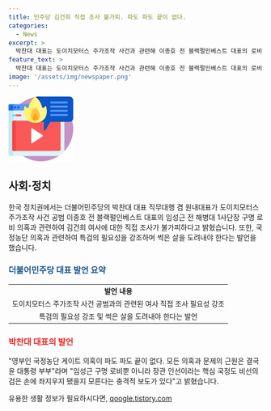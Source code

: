 ```yaml
---
title: 민주당 김건희 직접 조사 불가피. 파도 파도 끝이 없다.
categories:
  - News
excerpt: >
  박찬대 대표는 도이치모터스 주가조작 사건과 관련해 이종호 전 블랙펄인베스트 대표의 로비 의혹을 제기하며 김건희 여사에 대한 직접 조사를 요구했다. 그는 윤 대통령 부부를 향한 비판을 쏟아내며 국정농단의 썩은 뿌리를 제거하기 위한 필요성을 강조했고, 특검법 재의에 대한 국민의힘의 협조를 촉구했다.
feature_text: >
  박찬대 대표는 도이치모터스 주가조작 사건과 관련해 이종호 전 블랙펄인베스트 대표의 로비 의혹을 제기하며 김건희 여사에 대한 직접 조사를 요구했다. 그는 윤 대통령 부부를 향한 비판을 쏟아내며 국정농단의 썩은 뿌리를 제거하기 위한 필요성을 강조했고, 특검법 재의에 대한 국민의힘의 협조를 촉구했다.
image: '/assets/img/newspaper.png'
---
```


<p><img src="/assets/img/news.png" alt="rentncar 속보" /></p>

<h2 data-ke-size="size26">사회·정치</h2>

<p data-ke-size="size16">한국 정치권에서는 더불어민주당의 박찬대 대표 직무대행 겸 원내대표가 도이치모터스 주가조작 사건 공범 이종호 전 블랙펄인베스트 대표의 임성근 전 해병대 1사단장 구명 로비 의혹과 관련하여 김건희 여사에 대한 직접 조사가 불가피하다고 밝혔습니다. 또한, 국정농단 의혹과 관련하여 특검의 필요성을 강조하며 썩은 살을 도려내야 한다는 발언을 했습니다.</p>

<h3><b><span style="color: #1a5490;">더불어민주당 대표 발언 요약</span></b></h3>

<table>
  <tr>
    <td style="text-align: center; height: 17px;"><b>발언 내용</b></td>
  </tr>
  <tr>
    <td style="text-align: center; height: 17px;">도이치모터스 주가조작 사건 공범과의 관련된 여사 직접 조사 필요성 강조</td>
  </tr>
  <tr>
    <td style="text-align: center; height: 17px;">특검의 필요성 강조 및 썩은 살을 도려내야 한다는 발언</td>
  </tr>
</table>

<h3><b><span style="color: #ee2323;">박찬대 대표의 발언</span></b></h3>

<p data-ke-size="size16">"영부인 국정농단 게이트 의혹이 파도 파도 끝이 없다. 모든 의혹과 문제의 근원은 결국 윤 대통령 부부"라며 "임성근 구명 로비뿐 아니라 장관 인선이라는 핵심 국정도 비선의 검은 손에 좌지우지 됐을지 모른다는 충격적 보도가 있다"고 밝혔습니다.</p>
유용한 생활 정보가 필요하시다면, <a href="https://qoogle.tistory.com" rel="dofollow">qoogle.tistory.com</a>


